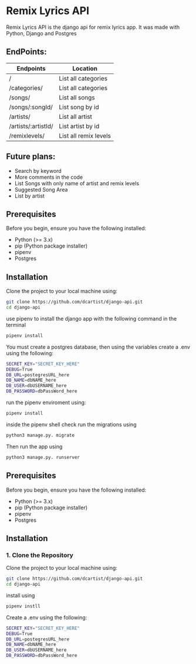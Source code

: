 # Remix Lyrics API
Remix Lyrics API is the django api for remix lyrics app. It was made with Python, Django and Postgres 



## EndPoints:



| Endpoints           | Location              |
| ------------------- | --------------------- |
| /                   | List all categories   |
| /categories/        | List all categories   |
| /songs/             | List all songs        |
| /songs/:songId/     | List song by id       |
| /artists/           | List all artist       |
| /artists/:artistId/ | List artist by id     |
| /remixlevels/       | List all remix levels |



## Future plans:

- 
  Search by keyword
- More comments in the code
- List Songs with only name of artist and remix levels
- Suggested Song Area
- List by artist





## Prerequisites

Before you begin, ensure you have the following installed:

- Python (>= 3.x)
- pip (Python package installer)
- pipenv
- Postgres

## Installation

Clone the project to your local machine using:

```bash
git clone https://github.com/dcartist/django-api.git
cd django-api
```

use pipenv to install the django app with the following command in the terminal

```bash
pipenv install
```

You must create a postgres database, then using the variables create a .env using the following:

```bash
SECRET_KEY="SECRET_KEY_HERE"
DEBUG=True
DB_URL=postegresURL_here
DB_NAME=dbNAME_here
DB_USER=dbUSERNAME_here
DB_PASSWORD=dbPassWord_here
```


run the pipenv enviroment using: 

```bash
pipenv install
```

inside the pipenv shell check run the migrations using

```bash
python3 manage.py. migrate
```

Then run the app using

```bash
python3 manage.py. runserver
```




## Prerequisites

Before you begin, ensure you have the following installed:

- Python (>= 3.x)
- pip (Python package installer)
- pipenv
- Postgres

## Installation

### 1. Clone the Repository

Clone the project to your local machine using:

```bash
git clone https://github.com/dcartist/django-api.git
cd django-api
```

install using

```bash
pipenv instll
```

Create a .env using the following:

```bash
SECRET_KEY="SECRET_KEY_HERE"
DEBUG=True
DB_URL=postegresURL_here
DB_NAME=dbNAME_here
DB_USER=dbUSERNAME_here
DB_PASSWORD=dbPassWord_here
```






